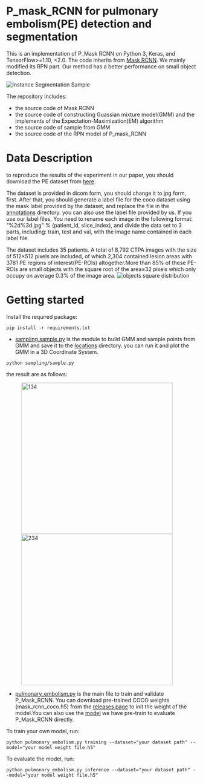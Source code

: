 # P_mask_RCNN for pulmonary embolism(PE) detection and segmentation

This is an implementation of P_Mask RCNN
on Python 3, Keras, and TensorFlow>=1.10, <2.0. The code inherits from [Mask RCNN](https://github.com/matterport/Mask_RCNN). 
We mainly modified its RPN part. 
Our method has a better performance on small object detection. 

![Instance Segmentation Sample](images/p2.jpg)

The repository includes:
* the source code of Mask RCNN
* the source code of constructing Guassian mixture model(GMM) and the implements of 
the Expectation-Maximization(EM) algorithm
* the source code of sample from GMM
* the source code of the RPN model of P_mask_RCNN

# Data Description
to reproduce the results of the experiment in our paper, you should download the PE dataset
from [here](https://figshare:com/authors/MojtabaMasoudi/5215238).

The dataset is provided in dicom form, you should change it to jpg form, first. After that,
you should generate a label file for the coco dataset using the mask label provided by the dataset, 
and replace the file in the [annotations](annotations) directory.
you can also use the label file provided by us. If you use our label files, 
You need to rename each image in the following format: "%2d%3d.jpg" % (patient_id, slice_index),
and divide the data set to 3 parts, including: train, test and val, with the image name contained in each label file. 

The dataset includes 35 patients. A total of 8,792 CTPA images with
the size of 512×512 pixels are included, of which 2,304
contained lesion areas with 3781 PE regions of interest(PE-ROIs) altogether.More than 85% of these PE-ROIs are small
objects with the square root of the area≤32 pixels which only
occupy on average 0.3% of the image area.
![objects square distribution](images/area.png)

# Getting started
Install the required package:
```
pip install -r requirements.txt
```

* [sampling.sample.py](sampling/sample.py) is the module to build GMM and sample points from GMM and save it to the 
[locations](locations) directory. you can run it and plot the GMM in a 3D Coordinate System.
```
python sampling/sample.py
```
the result are as follows:
<figure class="half">
    <img src="images/1.png" alt="134" width="400px" height="400px">
    <img src="images/mixture_gauss.png" alt="234" width="400px" height="400px">
</figure>

* [pulmonary_embolism.py](pulmonary_embolism.py) is the main file to train and validate P_Mask_RCNN.
You can download pre-trained COCO weights (mask_rcnn_coco.h5) from the [releases page](https://github.com/matterport/Mask_RCNN/releases)
to init the weight of the model.You can also use the [model](model/mask_rcnn_pulmonary.h5) we have pre-train to evaluate P_Mask_RCNN directly.

To train your own model, run:
```
python pulmonary_embolism.py training --dataset="your dataset path" --model="your model weight file.h5"
```
To evaluate the model, run:
```
python pulmonary_embolism.py inference --dataset="your dataset path" --model="your model weight file.h5"
```


 







